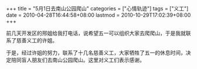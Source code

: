 +++
title = "5月1日去南山公园爬山"
categories = ["心情轨迹"]
tags = ["义工"]
date = 2010-04-28T16:44:58+08:00
lastmod = 2010-10-29T17:02:39+08:00
+++



前几天开发区的邢姐给我打电话，说希望五一可以组织大家去爬爬山，于是我就联系了慈善义工的许姐。

于是，经过许姐的努力，联系了十几名慈善义工，大家牺牲了五一的休息时间，决定陪同盲人朋友们去南山公园爬山。这里对义工们表示感谢。


